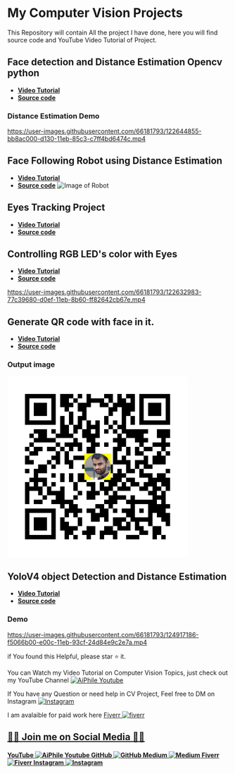 # My Computer Vision Projects
This Repository will contain All the project I have done, here you will find source code and YouTube Video Tutorial of Project.

## Face detection and Distance Estimation Opencv python
- [**Video Tutorial**](https://youtu.be/zzJfAw3ASzY)
- [**Source code**](https://github.com/Asadullah-Dal17/Distance_measurement_using_single_camera) 
### Distance Estimation Demo
https://user-images.githubusercontent.com/66181793/122644855-bb8ac000-d130-11eb-85c3-c7ff4bd6474c.mp4

## Face Following Robot using Distance Estimation
- [**Video Tutorial**](https://youtu.be/5FSOZe96kNg)
- [**Source code**](https://github.com/Asadullah-Dal17/Face-Following-Robot-using-Distance-Estimation)
![Image of Robot](https://github.com/Asadullah-Dal17/Face-Following-Robot-using-Distance-Estimation/blob/master/Images/Robot-image.png)
## Eyes Tracking Project 
- [**Video Tutorial**](https://youtu.be/obKG1SXp76Y)
- [**Source code**](https://github.com/Asadullah-Dal17/Eyes-Tracking-Opencv-and-Dlib) 

## Controlling RGB LED's color with Eyes 

- [**Video Tutorial**](https://youtu.be/3YDlCRS1pes)
- [**Source code**](https://github.com/Asadullah-Dal17/Eyes-Tracking-Opencv-and-Dlib/tree/master/controlHardware) 

https://user-images.githubusercontent.com/66181793/122632983-77c39680-d0ef-11eb-8b60-ff82642cb67e.mp4

## Generate QR code with face in it.
- [**Video Tutorial**](https://youtu.be/a1fVxW942ZQ)
- [**Source code**](https://github.com/Asadullah-Dal17/generate-QR-code-with-face-in-it) 
### Output image 
![QR code With face in it. OutPut image](https://github.com/Asadullah-Dal17/generate-QR-code-with-face-in-it/blob/master/src/QR_Asadullah.png)

## YoloV4 object Detection and Distance Estimation 
- [**Video Tutorial**](https://youtu.be/FcRCwTgYXJw)
- [**Source code**](https://github.com/Asadullah-Dal17/Yolov4-Detector-and-Distance-Estimator)
### Demo
https://user-images.githubusercontent.com/66181793/124917186-f5066b00-e00c-11eb-93cf-24d84e9c2e7a.mp4


if You found this Helpful, please star :star: it.

You can Watch my Video Tutorial on Computer Vision Topics, just check out my YouTube Channel <a href="https://www.youtube.com/c/aiphile">  <img alt="AiPhile Youtube" src="https://user-images.githubusercontent.com/66181793/131223988-882d53a0-4882-468f-9bd7-46b46466baae.png"  width="20"> </a>


If You have any Question or need help in CV Project, Feel free to DM on Instagram  <a href="https://www.instagram.com/aiphile17/">  <img alt="Instagram" src="https://user-images.githubusercontent.com/66181793/131223931-32d84c10-88b4-4cd6-8eb8-89f06c3b5b51.png"  width="20"> </a>


I am avalaible for paid work here <a href="https://www.fiverr.com/aiphile"> Fiverr <img alt="fiverr" src="https://user-images.githubusercontent.com/66181793/163767548-9a68e1c1-341a-4b07-9e35-042c35694c08.png"  width="15">  

## 💚🖤 Join me on Social Media 🖤💚 

<h4><a href="https://www.youtube.com/c/aiphile"> YouTube  <img alt="AiPhile Youtube" src="https://user-images.githubusercontent.com/66181793/131223988-882d53a0-4882-468f-9bd7-46b46466baae.png"  width="35"> </a> 
 <a href="https://github.com/Asadullah-Dal17">  GitHub   <img alt="GitHub" src="https://user-images.githubusercontent.com/66181793/131223930-9fd2bfc7-9c43-465d-a057-55f3292f3b2b.png"  width="35"> </a> 
  <a href="https://medium.com/@asadullah92c">  Medium   <img alt="Medium" src="https://user-images.githubusercontent.com/66181793/146642235-bde4be12-603d-4eed-bd44-5b28829e17b3.png"  width="35"> </a> 
 <a href="https://www.fiverr.com/aiphile">   Fiverr <img alt="Fiverr" src="https://user-images.githubusercontent.com/66181793/163767548-9a68e1c1-341a-4b07-9e35-042c35694c08.png"  width="35"> </a> 
  <a href="https://www.instagram.com/aiphile17/">   Instagram <img alt="Instagram" src="https://user-images.githubusercontent.com/66181793/131223931-32d84c10-88b4-4cd6-8eb8-89f06c3b5b51.png"  width="35"> </a> 
